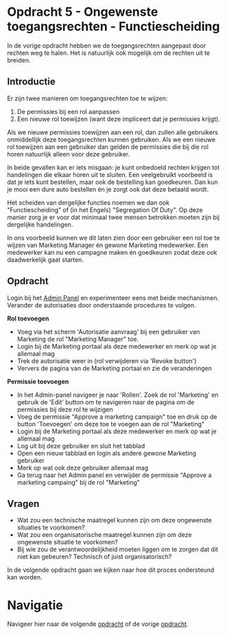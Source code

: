 # Opdracht 5 - Ongewenste toegangsrechten - Functiescheiding

In de vorige opdracht hebben we de toegangsrechten aangepast door rechten weg te halen. Het is natuurlijk ook mogelijk
om de rechten uit te breiden.

## Introductie

Er zijn twee manieren om toegangsrechten toe te wijzen:

1. De permissies bij een rol aanpassen
2. Een nieuwe rol toewijzen (want deze impliceert dat je permissies krijgt).

Als we nieuwe permissies toewijzen aan een rol, dan zullen alle gebruikers onmiddellijk deze toegangsrechten kunnen
gebruiken. Als we een nieuwe rol toewijzen aan een gebruiker dan gelden de permissies die bij die rol horen natuurlijk
alleen voor deze gebruiker.

In beide gevallen kan er iets misgaan: je kunt onbedoeld rechten krijgen tot handelingen die elkaar horen uit te
sluiten. Een veelgebruikt voorbeeld is dat je iets kunt bestellen, maar ook de bestelling kan goedkeuren. Dan kun
je mooi een dure auto bestellen én je zorgt ook dat deze betaald wordt.

Het scheiden van dergelijke functies noemen we dan ook "Functiescheiding" of (in het Engels) "Segregation Of Duty". Op
deze manier zorg je er voor dat minimaal twee mensen betrokken moeten zijn bij dergelijke handelingen.

In ons voorbeeld kunnen we dit laten zien door een gebruiker een rol toe te wijzen van Marketing Manager én gewone
Marketing medewerker. Een medewerker kan nu een campagne maken én goedkeuren zodat deze ook daadwerkelijk gaat starten.

## Opdracht

Login bij het [Admin Panel](http://admin.docker) en experimenteer eens met beide mechanismen. Verander de autorisaties
door onderstaande procedures te volgen.

**Rol toevoegen**

* Voeg via het scherm 'Autorisatie aanvraag' bij een gebruiker van Marketing de rol "Marketing Manager" toe.
* Login bij de Marketing portaal als deze medewerker en merk op wat je allemaal mag
* Trek de autorisatie weer in (rol verwijderen via 'Revoke button')
* Ververs de pagina van de Marketing portaal en zie de veranderingen

**Permissie toevoegen**

* In het Admin-panel navigeer je naar 'Rollen'. Zoek de rol 'Marketing' en gebruik de 'Edit' button om te navigeren
  naar de pagina om de permissies bij deze rol te wijzigen
* Voeg de permissie "Approve a marketing campaign" toe en druk op de button 'Toevoegen' om deze toe te voegen aan de
  rol "Marketing"
* Login bij de Marketing portaal als deze medewerker en merk op wat je allemaal mag
* Log uit bij deze gebruiker en sluit het tabblad
* Open een nieuw tabblad en login als andere gewone Marketing gebruiker
* Merk op wat ook deze gebruiker allemaal mag
* Ga terug naar het Admin panel en verwijder de permissie "Approve a marketing campaing" bij de rol "Marketing"

## Vragen

* Wat zou een technische maatregel kunnen zijn om deze ongewenste situaties te voorkomen?
* Wat zou een organisatorische maatregel kunnen zijn om deze ongewenste situatie te voorkomen?
* Bij wie zou de verantwoordelijkheid moeten liggen om te zorgen dat dit niet kan gebeuren? Technisch of juist
  organisatorisch?

In de volgende opdracht gaan we kijken naar hoe dit proces ondersteund kan worden.

# Navigatie

Navigeer hier naar de volgende [opdracht](./Oefening%2006.MD) of de vorige [opdracht](./Oefening%2004.MD).